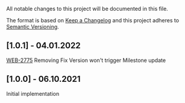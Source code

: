 All notable changes to this project will be documented in this file.

The format is based on [Keep a Changelog](http://keepachangelog.com/)
and this project adheres to [Semantic Versioning](http://semver.org/).

## [1.0.1] - 04.01.2022

[WEB-2775](https://zattoo2.atlassian.net/browse/WEB-2884) Removing Fix Version won't trigger Milestone update

## [1.0.0] - 06.10.2021

Initial implementation
